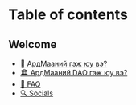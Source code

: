 # Table of contents

## Welcome

* [👋 АрдМааний гэж юу вэ?](README.md)
* [🏛 АрдМааний DAO гэж юу вэ?](welcome/ardmaanii-dao-gezh-yuu-ve.md)
* [🤔 FAQ](welcome/faq.md)
* [🔍 Socials](welcome/socials.md)
